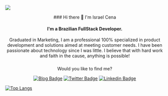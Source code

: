 [<img src="https://i.imgur.com/OZtRgd2.png">](https://linkedin.com/in/israelcena)
<center>
### Hi there 👋 I'm Israel Cena

#### I'm a Brazilian FullStack Developer. 
Graduated in Marketing, I am a professional 100% specialized in product development and solutions aimed at meeting customer needs.
I have been passionate about technology since I was little. I believe that with hard work and faith in the cause, anything is possible!

#####  

Would you like to find me?

[![Blog Badge](https://img.shields.io/badge/Site-israelcena.com.br-black)](https://israelcena.com.br)
[![Twitter Badge](https://img.shields.io/badge/-Twitter-1ca0f1?style=flat-square&labelColor=1ca0f1&logo=twitter&logoColor=white&link=https://twitter.com/israelcena)](https://twitter.com/israelcena)
[![Linkedin Badge](https://img.shields.io/badge/-LinkedIn-blue?style=flat-square&logo=Linkedin&logoColor=white&link=https://www.linkedin.com/in/israelcena)](https://www.linkedin.com/in/israelcena)
 </center>
 
 
 [![Top Langs](https://github-readme-stats.vercel.app/api/top-langs/?username=israelcena&layout=compact)](https://github.com/israelcena/israelcena)
